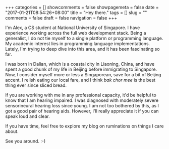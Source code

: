 +++
categories = []
showcomments = false
showpagemeta = false
date = "2017-01-21T08:54:26+08:00"
title = "Hey there."
tags = []
slug = ""
comments = false
draft = false
navigation = false
+++

I'm Alex, a CS student at National University of Singapore. I have experience working across the full web development stack. Being a generalist, I do not tie myself to a single platform or programming language. My academic interest lies in programming language implementations. Lately, I'm trying to deep dive into this area, and it has been fascinating so far.

I was born in Dalian, which is a coastal city in Liaoning, China, and have spent a good chunk of my life in Beijing before immigrating to Singapore. Now, I consider myself more or less a Singaporean, save for a bit of Beijing accent. I relish eating our local fare, and I think <i>bak chor mee</i> is the best thing ever since sliced bread.

If you are working with me in any professional capacity, it'd be helpful to know that I am hearing impaired. I was diagnosed with moderately severe sensorineural hearing loss since young. I am not too bothered by this, as I got a good pair of hearing aids. However, I'll really appreciate it if you can speak loud and clear. 

If you have time, feel free to explore my blog on ruminations on things I care about. 

See you around. :-)
